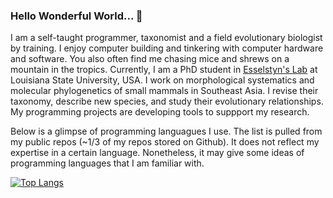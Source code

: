 ### Hello Wonderful World... 👋

I am a self-taught programmer, taxonomist and a field evolutionary biologist by training. I enjoy computer building and tinkering with computer hardware and software. You also often find me chasing mice and shrews on a mountain in the tropics. Currently, I am a PhD student in [Esselstyn's Lab](https://esselstyn.github.io/) at Louisiana State University, USA. I work on morphological systematics and molecular phylogenetics of small mammals in Southeast Asia. I revise their taxonomy, describe new species, and study their evolutionary relationships. My programming projects are developing tools to suppport my research.

Below is a glimpse of programming languagues I use. The list is pulled from my public repos (~1/3 of my repos stored on Github). It does not reflect my expertise in a certain language. Nonetheless, it may give some ideas of programming languages that I am familiar with. 

[![Top Langs](https://github-readme-stats.vercel.app/api/top-langs/?username=hhandika&hide=CSS,html,Makefile&langs_count=7&theme=tokyonight)](https://github.com/anuraghazra/github-readme-stats)
